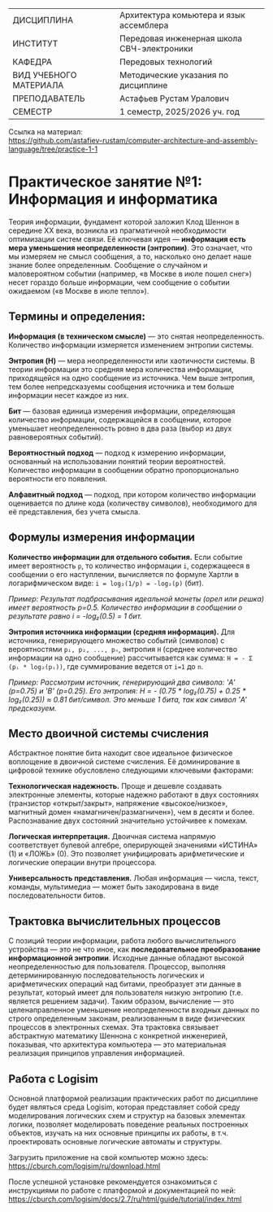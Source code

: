 |||
|---|---|
|ДИСЦИПЛИНА|Архитектура комьютера и язык ассемблера|
|ИНСТИТУТ|Передовая инженерная школа СВЧ-электроники|
|КАФЕДРА|Передовых технологий|
|ВИД УЧЕБНОГО МАТЕРИАЛА|Методические указания по дисциплине|
|ПРЕПОДАВАТЕЛЬ|Астафьев Рустам Уралович|
|СЕМЕСТР|1 семестр, 2025/2026 уч. год|

Ссылка на материал: <br>
https://github.com/astafiev-rustam/computer-architecture-and-assembly-language/tree/practice-1-1

# Практическое занятие №1: Информация и информатика

Теория информации, фундамент которой заложил Клод Шеннон в середине XX века, возникла из прагматичной необходимости оптимизации систем связи. Её ключевая идея — **информация есть мера уменьшения неопределенности (энтропии)**. Это означает, что мы измеряем не смысл сообщения, а то, насколько оно делает наше знание более определенным. Сообщение о случайном и маловероятном событии (например, «в Москве в июле пошел снег») несет гораздо больше информации, чем сообщение о событии ожидаемом («в Москве в июле тепло»).

## **Термины и определения:**

**Информация (в техническом смысле)** — это снятая неопределенность. Количество информации измеряется изменением энтропии системы.

**Энтропия (H)** — мера неопределенности или хаотичности системы. В теории информации это средняя мера количества информации, приходящейся на одно сообщение из источника. Чем выше энтропия, тем более непредсказуемы сообщения источника и тем больше информации несет каждое из них.

**Бит** — базовая единица измерения информации, определяющая количество информации, содержащейся в сообщении, которое уменьшает неопределенность ровно в два раза (выбор из двух равновероятных событий).

**Вероятностный подход** — подход к измерению информации, основанный на использовании понятий теории вероятностей. Количество информации в сообщении обратно пропорционально вероятности его появления.

**Алфавитный подход** — подход, при котором количество информации оценивается по длине кода (количеству символов), необходимого для её представления, без учета смысла.

## **Формулы измерения информации**

**Количество информации для отдельного события.**
    Если событие имеет вероятность `p`, то количество информации `i`, содержащееся в сообщении о его наступлении, вычисляется по формуле Хартли в логарифмическом виде:
    `i = log₂(1/p) = -log₂(p)` (бит).

*Пример: Результат подбрасывания идеальной монеты (орел или решка) имеет вероятность p=0.5. Количество информации в сообщении о результате равно i = -log₂(0.5) = 1 бит.*

**Энтропия источника информации (средняя информация).**
Для источника, генерирующего множество событий (символов) с вероятностями `p₁, p₂, ..., pₙ`, энтропия `H` (среднее количество информации на одно сообщение) рассчитывается как сумма:
`H = - Σ (pᵢ * log₂(pᵢ))`, где суммирование ведется от `i=1` до `n`.

*Пример: Рассмотрим источник, генерирующий два символа: 'A' (p=0.75) и 'B' (p=0.25). Его энтропия: H = - (0.75 * log₂(0.75) + 0.25 * log₂(0.25)) ≈ 0.81 бит/символ. Это меньше 1 бита, так как символ 'A' предсказуем.*

## **Место двоичной системы счисления**

Абстрактное понятие бита находит свое идеальное физическое воплощение в двоичной системе счисления. Её доминирование в цифровой технике обусловлено следующими ключевыми факторами:

**Технологическая надежность.** Проще и дешевле создавать электронные элементы, которые надежно работают в двух состояниях (транзистор «открыт/закрыт», напряжение «высокое/низкое», магнитный домен «намагничен/размагничен»), чем в десяти и более. Распознавание двух состояний значительно устойчивее к помехам.

**Логическая интерпретация.** Двоичная система напрямую соответствует булевой алгебре, оперирующей значениями «ИСТИНА» (1) и «ЛОЖЬ» (0). Это позволяет унифицировать арифметические и логические операции внутри процессора.

**Универсальность представления.** Любая информация — числа, текст, команды, мультимедиа — может быть закодирована в виде последовательности битов.

## **Трактовка вычислительных процессов**

С позиций теории информации, работа любого вычислительного устройства — это не что иное, как **последовательное преобразование информационной энтропии**. Исходные данные обладают высокой неопределенностью для пользователя. Процессор, выполняя детерминированную последовательность логических и арифметических операций над битами, преобразует эти данные в результат, который имеет для пользователя низкую энтропию (т.е. является решением задачи). Таким образом, вычисление — это целенаправленное уменьшение неопределенности входных данных по строго определенным законам, реализованным в виде физических процессов в электронных схемах. Эта трактовка связывает абстрактную математику Шеннона с конкретной инженерией, показывая, что архитектура компьютера — это материальная реализация принципов управления информацией.
## Работа с Logisim

Основной платформой реализации практических работ по дисциплине будет являться среда Logisim, которая представляет собой среду моделирования логических схем и структур на базовых элементах логики, позволяет моделировать поведение реальных построенных объектов, изучать на них основные принципы их работы, в т.ч. проектировать основные логические автоматы и структуры.

Загрузить приложение на свой компьютер можно здесь:
https://cburch.com/logisim/ru/download.html


После успешной установке рекомендуется ознакомиться с инструкциями по работе с платформой и документацией по ней:
https://cburch.com/logisim/docs/2.7/ru/html/guide/tutorial/index.html